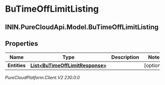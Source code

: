 # BuTimeOffLimitListing

## ININ.PureCloudApi.Model.BuTimeOffLimitListing

## Properties

|Name | Type | Description | Notes|
|------------ | ------------- | ------------- | -------------|
| **Entities** | [**List&lt;BuTimeOffLimitResponse&gt;**](BuTimeOffLimitResponse) |  | [optional] |



_PureCloudPlatform.Client.V2 230.0.0_
